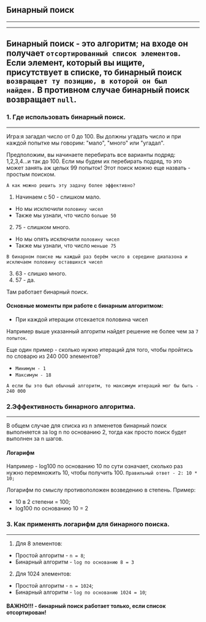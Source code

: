 ## Бинарный поиск
---
---
## Бинарный поиск - это алгоритм; на входе он получает `отсортированный список элементов`. Если элемент, который вы ищите, присутствует в списке, то бинарный поиск `возвращает ту позицию, в которой он был найден.` В противном случае бинарный поиск возвращает `null`.

### 1. Где использовать бинарный поиск.
---
Игра:я загадал число от 0 до 100. Вы должны угадать число и при каждой попытке мы говорим: "мало", "много" или "угадал".

Предположим, вы начинаете перебирать все варианты подряд: 1,2,3,4...и так до 100.
Если мы будем их перебирать подряд, то это может занять аж целых 99 попыток!
Этот поиск можно еще назвать - простым поиском.

`А как можно решить эту задачу более эффективно?`

1. Начинаем с 50 - слишком мало.
- Но мы исключили `половину чисел`
- Также мы узнали, что число `больше 50`
2. 75 - слишком много.
- Но мы опять исключили `половину чисел`
- Также мы узнали, что число `меньше 75`

`В бинарном поиске мы каждый раз берём число в середине диапазона и исключаем половину оставшихся чисел`

3. 63 - слишко много.
4. 57 - да.

Там работает бинарный поиск.

#### Основные моменты при работе с бинарным алгоритмом:
- При каждой итерации отсекается половина чисел

Например выше указанный алгоритм найдет решение не более чем за `7 попыток`.

Еще один пример - сколько нужно итераций для того, чтобы пройтись по словарю из 240 000 элементов?

- `Минимум - 1`
- `Максимум - 18`

`А если бы это был обычный алгоритм, то максимум итераций мог бы быть - 240 000`

### 2.Эффективность бинарного алгоритма.
---
В общем случае для списка из n элменетов бинарный поиск выполняется за log n по основанию 2, тогда как просто поиск будет выполнен за n шагов.

#### Логарифм

Например - log100 по основанию 10 по сути означает, сколько раз нужно перемножить 10, чтобы получить 100.
`Правильный ответ - 2: 10 * 10;`

Логарифм по смыслу противоположен возведению в степень.
Пример:

- 10 в 2 степени = 100;
- log100 по основанию 10 = 2

### 3. Как применять логарифм для бинарного поиска.
---
1. Для 8 элементов:
- Простой алгоритм - `n = 8`;
- Бинарный алгоритм - `log по основанию 8 = 3`

2. Для 1024 элементов:
- Простой алгоритм - `n = 1024`;
- Бинарный алгоритм - `log по основанию 1024 = 10`;

#### ВАЖНО!!! - бинарный поиск работает только, если список отсортирован!
